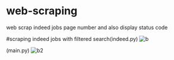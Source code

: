 # web-scraping


  web scrap indeed jobs page number and also display status code



#scraping indeed jobs with filtered search(indeed.py)
![b](https://user-images.githubusercontent.com/61471517/115467168-b43d5800-a24e-11eb-981a-6a49f1807f1f.png)


(main.py)
![b2](https://user-images.githubusercontent.com/61471517/115467281-e8187d80-a24e-11eb-9d2e-eddd8e975c51.png)

